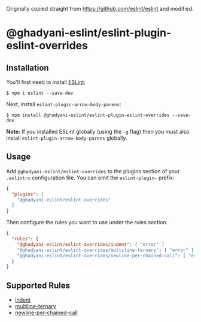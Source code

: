 Originally copied straight from https://github.com/eslint/eslint and modified.

# @ghadyani-eslint/eslint-plugin-eslint-overrides

## Installation

You'll first need to install [ESLint](http://eslint.org):

```
$ npm i eslint --save-dev
```

Next, install `eslint-plugin-arrow-body-parens`:

```
$ npm install @ghadyani-eslint/eslint-plugin-eslint-overrides --save-dev
```

**Note:** If you installed ESLint globally (using the `-g` flag) then you must also install `eslint-plugin-arrow-body-parens` globally.

## Usage

Add `@ghadyani-eslint/eslint-overrides` to the plugins section of your `.eslintrc` configuration file. You can omit the `eslint-plugin-` prefix:

```json
{
  "plugins": [
    "@ghadyani-eslint/eslint-overrides"
  ]
}
```


Then configure the rules you want to use under the rules section.

```json
{
  "rules": {
    "@ghadyani-eslint/eslint-overrides/indent": [ "error" ]
    "@ghadyani-eslint/eslint-overrides/multiline-ternary": [ "error" ]
    "@ghadyani-eslint/eslint-overrides/newline-per-chained-call": [ "error" ]
  }
}
```

## Supported Rules

* [indent](/docs/lib/rules/indent)
* [multiline-ternary](/docs/lib/rules/multiline-ternary)
* [newline-per-chained-call](/docs/lib/rules/newline-per-chained-call)
